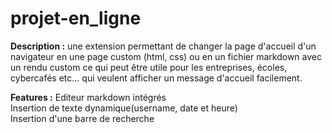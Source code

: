 # projet-en_ligne
**Description :** une extension permettant de changer la page d'accueil d'un navigateur en une page custom (html, css) ou en un fichier markdown avec un rendu custom ce qui peut être utile pour les entreprises, écoles, cybercafés etc... qui veulent afficher un message d'accueil facilement.

**Features :** Editeur markdown intégrés <br/>
Insertion de texte dynamique(username, date et heure) <br/>
Insertion d'une barre de recherche
